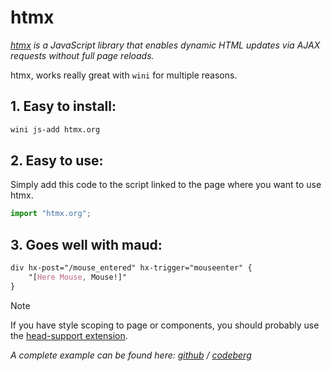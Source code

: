 # htmx

_[htmx](https://htmx.org/) is a JavaScript library that enables dynamic HTML updates via AJAX requests without full page reloads._

htmx, works really great with `wini` for multiple reasons.

## 1. Easy to install:

```sh
wini js-add htmx.org
```

## 2. Easy to use:

Simply add this code to the script linked to the page where you want to use htmx.

```js
import "htmx.org";
```

## 3. Goes well with maud:

```scss
div hx-post="/mouse_entered" hx-trigger="mouseenter" {
    "[Here Mouse, Mouse!]"
}
```

> [!NOTE]
> If you have style scoping to page or components, you should probably use the [head-support extension](https://htmx.org/extensions/head-support/).

_A complete example can be found here: [github](https://github.com/wini-rs/wini/tree/main/examples/htmx) / [codeberg](https://codeberg.org/wini/wini/src/branch/main/examples/htmx)_
